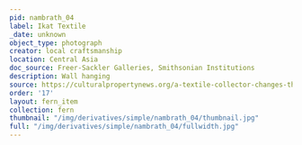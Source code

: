```yaml
---
pid: nambrath_04
label: Ikat Textile
_date: unknown
object_type: photograph
creator: local craftsmanship
location: Central Asia
doc_source: Freer-Sackler Galleries, Smithsonian Institutions
description: Wall hanging
source: https://culturalpropertynews.org/a-textile-collector-changes-the-world/
order: '17'
layout: fern_item
collection: fern
thumbnail: "/img/derivatives/simple/nambrath_04/thumbnail.jpg"
full: "/img/derivatives/simple/nambrath_04/fullwidth.jpg"
---
```

